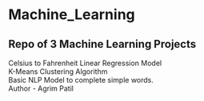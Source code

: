 # <h1>Machine_Learning</h1>
<h2>Repo of 3 Machine Learning Projects </h2>
Celsius to Fahrenheit Linear Regression Model <br>
K-Means Clustering Algorithm  <br>
Basic NLP Model to complete simple words. <br>
Author - Agrim Patil
